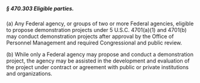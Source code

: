 ##### § 470.303 Eligible parties. #####

(a) Any Federal agency, or groups of two or more Federal agencies, eligible to propose demonstration projects under 5 U.S.C. 4701(a)(1) and 4701(b) may conduct demonstration projects after approval by the Office of Personnel Management and required Congressional and public review.

(b) While only a Federal agency may propose and conduct a demonstration project, the agency may be assisted in the development and evaluation of the project under contract or agreement with public or private institutions and organizations.